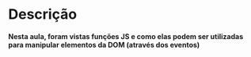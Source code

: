 # Descrição
#### Nesta aula, foram vistas funções JS e como elas podem ser utilizadas para manipular elementos da DOM (através dos eventos)
